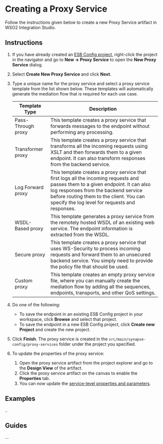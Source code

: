 # Creating a Proxy Service

Follow the instructions given below to create a new Proxy Service artifact in WSO2 Integration Studio.

## Instructions

1.  If you have already created an [ESB Config project](../../creating-projects/#esb-config-project), right-click the project in the navigator and go to **New → Proxy Service** to open the **New Proxy Service** dialog. 
2.  Select **Create New Proxy Service** and click **Next**.
3.  Type a unique name for the proxy service and select a proxy service template from the list shown below. These templates will automatically generate the mediation flow that is required for each use case.

    <table>
    <tr class="header">
    <th>Template Type</th>
    <th>Description</th>
    </tr>
    <tbody>
    <tr class="odd">
    <td>Pass-Through proxy</td>
    <td>This template creates a proxy service that forwards messages to the endpoint without performing any processing.</td>
    </tr>
    <tr class="even">
    <td>Transformer proxy</td>
    <td>This template creates a proxy service that transforms all the incoming requests using XSLT and then forwards them to a given endpoint. It can also transform responses from the backend service.</td>
    </tr>
    <tr class="odd">
    <td>Log Forward proxy</td>
    <td>This template creates a proxy service that first logs all the incoming requests and passes them to a given endpoint. It can also log responses from the backend service before routing them to the client. You can specify the log level for requests and responses.</td>
    </tr>
    <tr class="even">
    <td>WSDL-Based proxy</td>
    <td>This template generates a proxy service from the remotely hosted WSDL of an existing web service. The endpoint information is extracted from the WSDL. 
    </td>
    </tr>
    <tr class="odd">
    <td>Secure proxy</td>
    <td>This template creates a proxy service that uses WS-Security to process incoming requests and forward them to an unsecured backend service. You simply need to provide the policy file that should be used.</td>
    </tr>
    <tr class="even">
    <td>Custom proxy</td>
    <td>This template creates an empty proxy service file, where you can manually create the mediation flow by adding all the sequences, endpoints, transports, and other QoS settings.</td>
    </tr>
    </tbody>
    </table>

4. Do one of the following:  
    -   To save the endpoint in an existing ESB Config project in your workspace, click **Browse** and select that project.
    -   To save the endpoint in a new ESB Config project, click **Create new Project** and create the new project.  
5. Click **Finish**. The proxy service is created in the `src/main/synapse-config/proxy-services` folder under the project you specified.
6. To update the properties of the proxy service:
    1. Open the proxy service artifact from the project explorer and go to the **Design View** of the artifact.
    2. Click the proxy service artifact on the canvas to enable the **Properties** tab.
    3. You can now update the [service-level properties and parameters](../../references/synapse-properties/proxy-service-properties.md).

## Examples
..

## Guides
...
